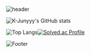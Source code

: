 ![header](https://capsule-render.vercel.app/api?type=waving&color=6666FF&height=200&section=header&text=초보개발자Pangpyo&fontSize=40&&fontColor=FFFFFF)


![K-Junyyy's GitHub stats](https://github-readme-stats.vercel.app/api?username=pangpyo&show_icons=true&theme=dark&align=mid)

![Top Langs](https://github-readme-stats.vercel.app/api/top-langs/?username=pangpyo&layout=compact&theme=dark)[![Solved.ac Profile](http://mazassumnida.wtf/api/generate_badge?boj=kkp0639)](https://solved.ac/profile/kkp0639)

![Footer](https://capsule-render.vercel.app/api?type=waving&color=6666FF&height=200&section=footer)
